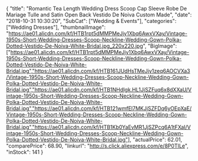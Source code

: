 {
	"title": "Romantic Tea Length Wedding Dress Scoop Cap Sleeve Robe De Mariage Tulle and Satin Open Back Vestido De Noiva Custom Made",
	"date": "2018-10-31 10:30:20",
	"SubCat": ["Wedding & Events"],
	"categories": ["Wedding Dresses"],
	"thumbnailImage": "https://ae01.alicdn.com/kf/HTB1rpt5dMMPMeJjy1Xbq6AwxVXay/Vintage-1950s-Short-Wedding-Dresses-Scoop-Neckline-Wedding-Gown-Polka-Dotted-Vestido-De-Noiva-White-Bridal.jpg_220x220.jpg",
	"BigImage": ["https://ae01.alicdn.com/kf/HTB1rpt5dMMPMeJjy1Xbq6AwxVXay/Vintage-1950s-Short-Wedding-Dresses-Scoop-Neckline-Wedding-Gown-Polka-Dotted-Vestido-De-Noiva-White-Bridal.jpg","https://ae01.alicdn.com/kf/HTB161JUdHsTMeJjy1zeq6AOCVXa3/Vintage-1950s-Short-Wedding-Dresses-Scoop-Neckline-Wedding-Gown-Polka-Dotted-Vestido-De-Noiva-White-Bridal.jpg","https://ae01.alicdn.com/kf/HTB1NHdIgk.HL1JjSZFuq6x8dXXaU/Vintage-1950s-Short-Wedding-Dresses-Scoop-Neckline-Wedding-Gown-Polka-Dotted-Vestido-De-Noiva-White-Bridal.jpg","https://ae01.alicdn.com/kf/HTB121wmfEl7MKJjSZFDq6yOEpXaE/Vintage-1950s-Short-Wedding-Dresses-Scoop-Neckline-Wedding-Gown-Polka-Dotted-Vestido-De-Noiva-White-Bridal.jpg","https://ae01.alicdn.com/kf/HTB1Kb0YaEvMR1JjSZPcq6A1tFXaI/Vintage-1950s-Short-Wedding-Dresses-Scoop-Neckline-Wedding-Gown-Polka-Dotted-Vestido-De-Noiva-White-Bridal.jpg"],
	"actualPrice": 62.01,
	"comparePrice": 68.90,
	"linkurl": "http://s.click.aliexpress.com/e/8P0TILe",
	"inStock": 141
}
